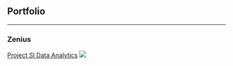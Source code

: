 ## Portfolio

---

### Zenius 

[Project SI Data Analytics](/sample_page)
<img src="https://upload.wikimedia.org/wikipedia/commons/f/fa/Zenius_logo.jpg"/>




